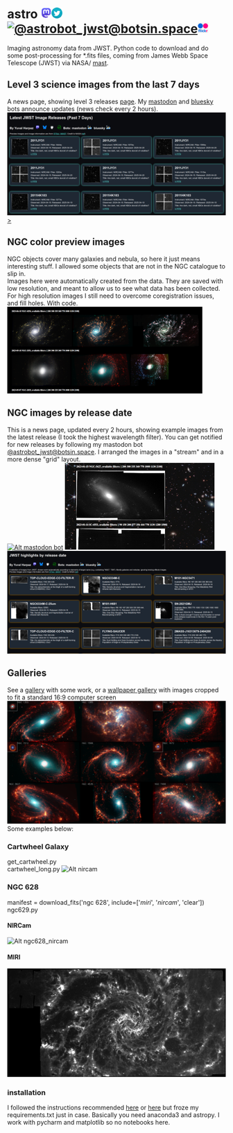 # astro  [<img src="docs/mastodona.png" title="@yuvharpaz@nerdculture.de" alt="@yuvharpaz@nerdculture.de" width="25"/>](https://nerdculture.de/@yuvharpaz)[<img src="docs/twitter-icon.png" title="@yuvharpaz" alt="@yuvharpaz" width="25"/>](https://twitter.com/yuvharpaz)[<img src="docs/camelfav.ico" alt="@astrobot_jwst@botsin.space" title="@astrobot_jwst@botsin.space" width="25"/>](https://botsin.space/@astrobot_jwst)[<img src="docs/flickr.png" title="yuval38" alt="yuval38" width="25"/>](https://www.flickr.com/photos/197886445@N03/albums/72177720309305254)
Imaging astronomy data from JWST. Python code to download and do some post-processing for *.fits files, coming from James Webb Space Telescope (JWST) via NASA/ [mast](https://mast.stsci.edu/portal/Mashup/Clients/Mast/Portal.html).
## Level 3 science images from the last 7 days
A news page, showing level 3 releases [page](https://yuval-harpaz.github.io/astro/news_by_date.html). My [mastodon](https://botsin.space/@astrobot_jwst) and [bluesky](https://bsky.app/profile/astrobotjwst.bsky.social) bots
announce updates (news check every 2 hours).
[<img src="science.png" alt="Science images from the last 7 days" title="Science images from the last 7 days">>](https://yuval-harpaz.github.io/astro/news_by_date.html)
## NGC color preview images
NGC objects cover many galaxies and nebula, so here it just means interesting stuff. I allowed some objects that are not in the NGC catalogue to slip in.<br>
Images here were automatically created from the data. They are saved with low resolution, and meant to allow us to see what data has been collected. For high resolution images I still need to overcome coregistration issues, and fill holes. With code. 
[![Alt a color preview page for most NGC objects captured by JWST](ngc_thumb.png)](https://yuval-harpaz.github.io/astro/ngc_thumb.html)
## NGC images by release date
This is a news page, updated every 2 hours, showing example images from the latest release (I took the highest wavelength filter). You can get notified for new releases by following my 
mastodon bot [@astrobot_jwst@botsin.space](https://botsin.space/@astrobot_jwst). I arranged the images in a "stream" and in a more dense "grid" layout.<br> [![Alt mastodon bot](docs/camelfav.ico)](https://botsin.space/@astrobot_jwst) 
[![Alt a stream preview of NGC objects](ngc_stream.png)](https://yuval-harpaz.github.io/astro/ngc.html)
[![Alt a grid preview of NGC objects](ngc_grid.png)](https://yuval-harpaz.github.io/astro/ngc_grid.html)
## Galleries
See a [gallery](https://github.com/yuval-harpaz/astro/blob/main/GALLERY.md) with some work, or a [wallpaper gallery](https://github.com/yuval-harpaz/astro/blob/main/pics/wallpaper/wallpapers.md) with images cropped to fit a standard 16:9 computer screen <br>
<img src="pics/wallpaper/collage.png" title="Nine galaxies captured by JWST, NIRCam + MIRI" alt="Nine galaxies captured by JWST, NIRCam + MIRI"/>
Some examples below:
### Cartwheel Galaxy
get_cartwheel.py<br>
cartwheel_long.py
![Alt nircam](https://github.com/yuval-harpaz/astro/blob/main/pics/cartwheel_nircam.png?raw=true)
### NGC 628
manifest = download_fits('ngc 628', include=['_miri_', '_nircam_', 'clear'])<br>
ngc629.py
#### NIRCam
![Alt ngc628_nircam](https://github.com/yuval-harpaz/astro/blob/main/pics/NGC_628_nircam.png?raw=true)
#### MIRI
![Alt ngc628_miri](https://github.com/yuval-harpaz/astro/blob/main/pics/NGC_628_miri.png?raw=true)
### installation
I followed the instructions recommended [here](https://github.com/spacetelescope/jdat_notebooks) or [here](https://spacetelescope.github.io/jdat_notebooks/install.html#install) but froze my requirements.txt just in case. Basically you need anaconda3 and astropy. I work with pycharm and matplotlib so no notebooks here.

